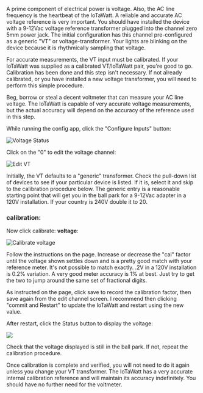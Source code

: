 A prime component of electrical power is voltage.  Also, the AC line frequency is the heartbeat of the IoTaWatt.  A reliable and accurate AC voltage reference is very important. You should have installed the device with a 9-12Vac voltage reference transformer plugged into the channel zero 5mm power jack. The initial configuration has this channel pre-configured as a generic "VT" or voltage-transformer. Your lights are blinking on the device because it is rhythmically sampling that voltage.

For accurate measurements, the VT input must be calibrated. If your IoTaWatt was supplied as a calibrated VT/IoTaWatt pair, you're good to go.  Calibration has been done and this step isn't necessary. If not already calibrated, or you have installed a new voltage transformer, you will need to perform this simple procedure.

Beg, borrow or steal a decent voltmeter that can measure your AC line voltage.  The IoTaWatt is capable of very accurate voltage measurements, but the actual accuracy will depend on the accuracy of the reference used in this step.

While running the config app, click the "Configure Inputs" button:

![Voltage Status](http://iotawatt.com/Images/config_inputs_1.gif)

Click on the "0" to edit the voltage channel:

![Edit VT](http://iotawatt.com/Images/config_edit_vt_1.gif)

Initially, the VT defaults to a "generic" transformer. Check the pull-down list of devices to see if your particular device is listed.  If it is, select it and skip to the calibration procedure below. The generic entry is a reasonable starting point that will get you in the ball park for a 9-12Vac adapter in a 120V installation.  If your country is 240V double it to 20.   

### calibration:

Now click calibrate: **voltage**:

![Calibrate voltage](http://iotawatt.com/Images/config_voltage_cal_1.gif)

Follow the instructions on the page. Increase or decrease the "cal" factor until the voltage shown settles down and is a pretty good match with your reference meter. It's not possible to match exactly.  .2V in a 120V installation is 0.2% variation.  A very good meter accuracy is 1% at best.  Just try to get the two to jump around the same set of fractional digits.

As instructed on the page, click save to record the calibration factor, then save again from the edit channel screen.  I recommend then clicking "commit and Restart" to update the IoTaWatt and restart using the new value.

After restart, click the Status button to display the voltage:

![](http://iotawatt.com/Images/status_voltage_only_1.gif)

Check that the voltage displayed is still in the ball park.  If not, repeat the calibration procedure.

Once calibration is complete and verified, you will not need to do it again unless you change your VT transformer.  The IoTaWatt has a very accurate internal calibration reference and will maintain its accuracy indefinitely. You should have no further need for the voltmeter.


